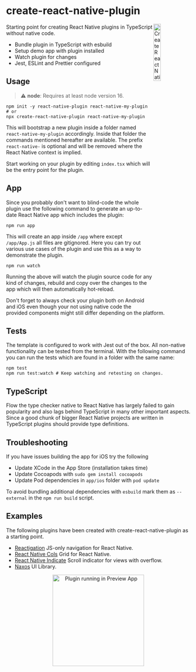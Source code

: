 # create-react-native-plugin

<img align="right" src="https://github.com/tobua/create-react-native-plugin/raw/main/logo.png" width="20%" alt="Create React Native Plugin" />

Starting point for creating React Native plugins in TypeScript without native code.

- Bundle plugin in TypeScript with esbuild
- Setup demo app with plugin installed
- Watch plugin for changes
- Jest, ESLint and Prettier configured

## Usage

> :warning: **node**: Requires at least node version 16.

```
npm init -y react-native-plugin react-native-my-plugin
# or
npx create-react-native-plugin react-native-my-plugin
```

This will bootstrap a new plugin inside a folder named `react-native-my-plugin` accordingly. Inside that folder the commands mentioned hereafter are available. The prefix `react-native-` is optional and will be removed where the React Native context is implied.

Start working on your plugin by editing `index.tsx` which will be the entry point for the plugin.

## App

Since you probably don't want to blind-code the whole plugin use the following command to generate an up-to-date React Native app which includes the plugin:

```
npm run app
```

This will create an app inside `/app` where except `/app/App.js` all files are gitignored. Here you can try out various use cases of the plugin and use this as a way to demonstrate the plugin.

```
npm run watch
```

Running the above will watch the plugin source code for any kind of changes, rebuild and copy over the changes to the app which will then automatically hot-reload.

Don't forget to always check your plugin both on Android and iOS even though your not using native code the provided components might still differ depending on the platform.

## Tests

The template is configured to work with Jest out of the box. All non-native functionality can be tested from the terminal. With the following command you can run the tests which are found in a folder with the same name:

```
npm test
npm run test:watch # Keep watching and retesting on changes.
```

## TypeScript

Flow the type checker native to React Native has largely failed to gain popularity and also lags behind TypeScript in many other important aspects. Since a good chunk of bigger React Native projects are written in TypeScript plugins should provide type definitions.

## Troubleshooting

If you have issues building the app for iOS try the following

- Update XCode in the App Store (installation takes time)
- Update Cocoapods with `sudo gem install cocoapods`
- Update Pod dependencies in `app/ios` folder with `pod update`

To avoid bundling additional dependencies with `esbuild` mark them as `--external` in the `npm run build` script.

## Examples

The following plugins have been created with create-react-native-plugin as a starting point.

- [Reactigation](https://github.com/tobua/reactigation)
  JS-only navigation for React Native.
- [React Native Cols](https://github.com/tobua/react-native-cols)
  Grid for React Native.
- [React Native Indicate](https://github.com/tobua/react-native-indicate)
  Scroll indicator for views with overflow.
- [Naxos](https://github.com/tobua/naxos)
  UI Library.

<p align="center">
  <img src="https://github.com/tobua/create-react-native-plugin/raw/main/app.png" alt="Plugin running in Preview App" width="250">
</p>
